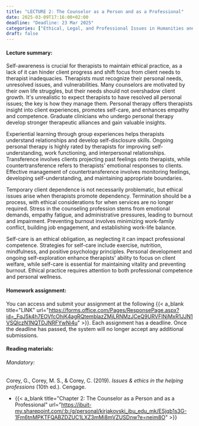 ```yaml
---
title: "LECTURE 2: The Counselor as a Person and as a Professional"
date: 2025-03-09T17:16:00+02:00
deadline: "Deadline: 23 Mar 2025"
categories: ["Ethical, Legal, and Professional Issues in Humanities and Social Sciences"]
draft: false
---
```


#### Lecture summary:

Self-awareness is crucial for therapists to maintain ethical practice, as a lack of it can hinder client progress and shift focus from client needs to therapist inadequacies. Therapists must recognize their personal needs, unresolved issues, and vulnerabilities. Many counselors are motivated by their own life struggles, but their needs should not overshadow client growth. It's unrealistic to expect therapists to have resolved all personal issues; the key is how they manage them. Personal therapy offers therapists insight into client experiences, promotes self-care, and enhances empathy and competence. Graduate clinicians who undergo personal therapy develop stronger therapeutic alliances and gain valuable insights.

Experiential learning through group experiences helps therapists understand relationships and develop self-disclosure skills. Ongoing personal therapy is highly rated by therapists for improving self-understanding, work functioning, and interpersonal relationships. Transference involves clients projecting past feelings onto therapists, while countertransference refers to therapists' emotional responses to clients. Effective management of countertransference involves monitoring feelings, developing self-understanding, and maintaining appropriate boundaries.

Temporary client dependence is not necessarily problematic, but ethical issues arise when therapists promote dependency. Termination should be a process, with ethical considerations for when services are no longer required. Stress in the counseling profession stems from emotional demands, empathy fatigue, and administrative pressures, leading to burnout and impairment. Preventing burnout involves minimizing work-family conflict, building job engagement, and establishing work-life balance.

Self-care is an ethical obligation, as neglecting it can impact professional competence. Strategies for self-care include exercise, nutrition, mindfulness, and positive psychology principles. Personal development and ongoing self-exploration enhance therapists' ability to focus on client welfare, while self-care is essential for maintaining vitality and preventing burnout. Ethical practice requires attention to both professional competence and personal wellness.

#### Homework assignment:

You can access and submit your assignment at the following {{< a_blank title="LINK" url="https://forms.office.com/Pages/ResponsePage.aspx?id=_FqJ5k4h7EOVfcOhjK4agRQtemblazZMjLRNMzJCeQ9URVFINjMxR1JJN1VSQlczN1NQTDJNRFYwNi4u" >}}. Each assignment has a deadline. Once the deadline has passed, the system will no longer accept any additional submissions.

#### Reading materials:

###### Mandatory:

Corey, G., Corey, M. S., & Corey, C. (2019). *Issues & ethics in the helping professions* (10th ed.). Cengage.

* {{< a_blank title="Chapter 2: The Counselor as a Person and as a Professional" url="https://ibuit-my.sharepoint.com/:b:/g/personal/kirjakovski_ibu_edu_mk/ESjqb1s3G-1Fm6tnMPKTFQABZDZUC1LXZ3mMi8mVZUSDnw?e=neim8O" >}}

<!-- ###### Optional:

O’Donohue, W. T., & Lilienfeld, S. O. (Eds.). (2013). *Case studies in clinical psychological science: Bridging the gap from science to practice*. Oxford University Press.

*  {{< a_blank title="Introduction: Case Formulation and Clinical Science" url="https://ibuit-my.sharepoint.com/:b:/g/personal/kirjakovski_ibu_edu_mk/EZIScR0VIlBEjh5B-E06Fk8BwTdcARwozrSu5F2wGNY2xw?e=qW3uCW" >}} -->
